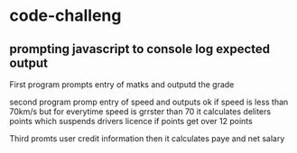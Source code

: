 # code-challeng

## prompting javascript to console log expected output

First program prompts entry of matks and outputd the grade

second program promp entry of speed and outputs ok if speed is less than 70km/s but for everytime speed is grrster than 70 it calculates deliters points which suspends drivers licence if points get over 12 points

Third promts user credit information then it calculates paye and net salary

